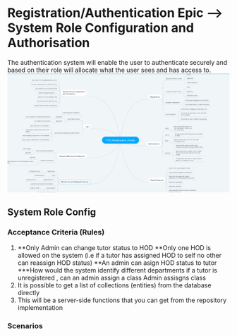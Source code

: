 # Registration/Authentication Epic --> System Role Configuration and Authorisation
The authentication system will enable the user to authenticate securely and based on their role will allocate what the user sees and has access to.
![Authentication module](../auth.PNG)
<!-- ![Authentication module](../../karate/k01.PNG) -->


## System Role Config




### Acceptance Criteria (Rules)

1. **Only Admin can change tutor status to HOD
**Only one HOD is allowed on the system (i.e if a tutor has assigned HOD to self no other can reassign HOD status)
**An admin can asign HOD status to tutor
***How would the system identify different departments
if a tutor is unregistered , can an admin assign a class
Admin assisgns class
2. It is possible to get a list of collections (entities) from the database directly
3. This will be a server-side functions that you can get from the repository implementation

### Scenarios

